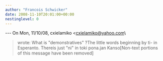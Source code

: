 ```yaml
---
author: "Francois Schwicker"
date: 2008-11-10T20:01:00+00:00
nestinglevel: 0
---
```

\---
 On Mon, 11/10/08, cxielamiko <[cxielamiko@yahoo.com](mailto://cxielamiko@yahoo.com)\
> wrote:
What is "demonstratives" ?The little words beginning by ti- in Esperanto. Thereis just "ni" in toki pona.jan Kanso\[Non-text portions of this message have been removed\]